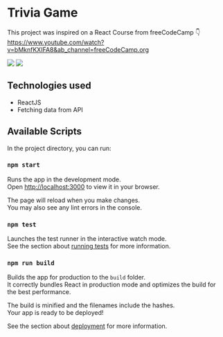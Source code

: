 # Trivia Game

This project was inspired on a React Course from freeCodeCamp 👇<br/>
https://www.youtube.com/watch?v=bMknfKXIFA8&ab_channel=freeCodeCamp.org

<img src="https://cdn.discordapp.com/attachments/1003049455181910017/1003073688310124714/unknown.png">
<img src="https://cdn.discordapp.com/attachments/1003049455181910017/1003073903314341949/unknown.png">

## Technologies used

- ReactJS
- Fetching data from API


## Available Scripts

In the project directory, you can run:

### `npm start`

Runs the app in the development mode.\
Open [http://localhost:3000](http://localhost:3000) to view it in your browser.

The page will reload when you make changes.\
You may also see any lint errors in the console.

### `npm test`

Launches the test runner in the interactive watch mode.\
See the section about [running tests](https://facebook.github.io/create-react-app/docs/running-tests) for more information.

### `npm run build`

Builds the app for production to the `build` folder.\
It correctly bundles React in production mode and optimizes the build for the best performance.

The build is minified and the filenames include the hashes.\
Your app is ready to be deployed!

See the section about [deployment](https://facebook.github.io/create-react-app/docs/deployment) for more information.